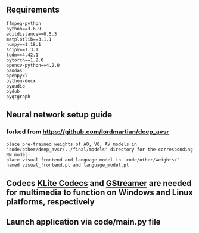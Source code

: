 ## Requirements
    ffmpeg-python
    python==3.6.9
    editdistance==0.5.3
    matplotlib==3.1.1
    numpy==1.18.1
    scipy==1.3.1
    tqdm==4.42.1
    pytorch==1.2.0
    opencv-python==4.2.0
    pandas
    openpyxl
    python-docx
    pyaudio
    pydub
    pyqtgraph
## Neural network setup guide
### forked from https://github.com/lordmartian/deep_avsr
    place pre-trained weights of AO, VO, AV models in 'code/other/deep_avsr/../final/models' directory for the corresponding NN model
    place visual frontend and language model in 'code/other/weights/' named visual_frontend.pt and language_model.pt

## Codecs [KLite Codecs](https://codecguide.com/download_kl.htm) and [GStreamer](https://gstreamer.freedesktop.org/) are needed for multimedia to function on Windows and Linux platforms, respectively
## Launch application via code/main.py file
